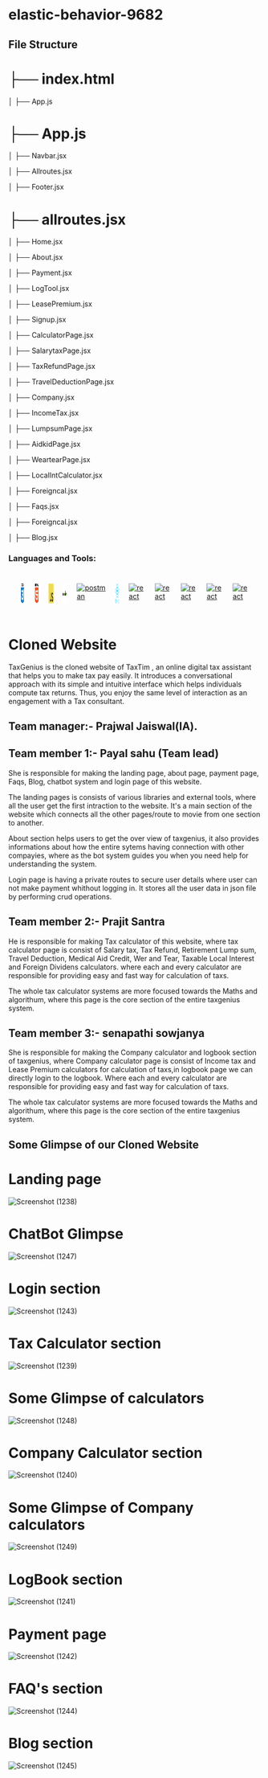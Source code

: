 # elastic-behavior-9682


## File Structure


├── index.html
===

│   ├── App.js



├── App.js
===

│   ├── Navbar.jsx

│   ├── Allroutes.jsx

│   ├── Footer.jsx



├── allroutes.jsx
===

│   ├── Home.jsx

│   ├── About.jsx

│   ├── Payment.jsx

│   ├── LogTool.jsx

│   ├── LeasePremium.jsx

│   ├── Signup.jsx

│   ├── CalculatorPage.jsx

│   ├── SalarytaxPage.jsx

│   ├── TaxRefundPage.jsx

│   ├── TravelDeductionPage.jsx

│   ├── Company.jsx

│   ├── IncomeTax.jsx

│   ├── LumpsumPage.jsx

│   ├── AidkidPage.jsx

│   ├── WeartearPage.jsx

│   ├── LocalIntCalculator.jsx

│   ├── Foreigncal.jsx

│   ├── Faqs.jsx

│   ├── Foreigncal.jsx

│   ├── Blog.jsx


<h3 align="left">Languages and Tools:</h3>
<p align="left" style=' width:"90%"; margin: auto; padding: 23px; display: flex; gap: 18px;'> <a href="https://www.w3schools.com/css/" target="_blank" rel="noreferrer"> <img src="https://raw.githubusercontent.com/devicons/devicon/master/icons/css3/css3-original-wordmark.svg" alt="css3" width="40" height="40"/> </a>  <a href="https://www.w3.org/html/" target="_blank" rel="noreferrer"> <img src="https://raw.githubusercontent.com/devicons/devicon/master/icons/html5/html5-original-wordmark.svg" alt="html5" width="40" height="40"/> </a> <a href="https://developer.mozilla.org/en-US/docs/Web/JavaScript" target="_blank" rel="noreferrer"> <img src="https://raw.githubusercontent.com/devicons/devicon/master/icons/javascript/javascript-original.svg" alt="javascript" width="40" height="40"/> </a> <a href="https://nodejs.org" target="_blank" rel="noreferrer"> <img src="https://raw.githubusercontent.com/devicons/devicon/master/icons/nodejs/nodejs-original-wordmark.svg" alt="nodejs" width="40" height="40"/> </a> <a href="https://postman.com" target="_blank" rel="noreferrer"> <img src="https://www.vectorlogo.zone/logos/getpostman/getpostman-icon.svg" alt="postman" width="40" height="40"/> </a> <a href="https://reactjs.org/" target="_blank" rel="noreferrer"> <img src="https://raw.githubusercontent.com/devicons/devicon/master/icons/react/react-original-wordmark.svg" alt="react" width="40" height="40"/> </a> <a href="https://chakra-ui.com/" target="_blank" rel="noreferrer"> <img src="https://image.pngaaa.com/704/7959704-middle.png" alt="react" width="50" height="40"/> </a> <a href="https://openbase.com/js/slick-slider/documentation" target="_blank" rel="noreferrer"> <img src="https://gymove.dexignzone.com/react/welcome/images/icons/44.png" alt="react" width="50" height="40"/> </a>  <a href="https://app.cyclic.sh/#/" target="_blank" rel="noreferrer"> <img src="https://th.bing.com/th/id/OIP.NCU8PydXbTaszgAQ2xGNHwAAAA?w=279&h=175&c=7&r=0&o=5&dpr=1.3&pid=1.7" alt="react" width="50" height="40"/> </a><a href="https://vercel.com/" target="_blank" rel="noreferrer"> <img src="https://th.bing.com/th/id/OIP.ypz_d6GL7n2nXfQnbw_ARAHaFj?w=195&h=180&c=7&r=0&o=5&dpr=1.3&pid=1.7" alt="react" width="50" height="40"/> </a>
<a href="https://redux.js.org/" target="_blank" rel="noreferrer"> <img src="https://th.bing.com/th/id/OIP.WcRnU2ERqYHZBKBQ0zXCvgHaGs?w=188&h=180&c=7&r=0&o=5&dpr=1.3&pid=1.7" alt="react" width="50" height="40"/> </a></p>



#  Cloned Website
TaxGenius is the cloned website of TaxTim , an online digital tax assistant that helps you to make tax pay easily.
It introduces a conversational approach with its simple and intuitive interface which helps individuals compute tax returns.
Thus, you enjoy the same level of interaction as an engagement with a Tax consultant.


## Team manager:- Prajwal Jaiswal(IA).


## Team member 1:- Payal sahu (Team lead)
She is responsible for making the landing page, about page, payment page, Faqs, Blog, chatbot system and login page of this website.

   The landing pages is consists of various libraries and external tools, where all the user get the first intraction to the website. It's a main section of the website which connects all the other pages/route to movie from one section to another.   

   About section helps users to get the over view of taxgenius, it also provides informations about how the entire sytems having connection with other compayies, where as the bot system guides you when you need help for understanding the system.
   
Login page is having a private routes to secure user details where user can not make payment whithout logging in. It stores all the user data in json file by performing crud operations.



## Team member 2:- Prajit Santra
He is responsible for making Tax calculator of this website, where tax calculator page is consist of Salary tax, Tax Refund, Retirement Lump sum, Travel Deduction, Medical Aid Credit, Wer and Tear, Taxable Local Interest and Foreign Dividens calculators. where each and every calculator are responsible for providing easy and fast  way for calculation of taxs.

The whole tax calculator systems are more focused towards the Maths and algorithum, where this page is the core section of the entire taxgenius system.


## Team member 3:- senapathi sowjanya
She is responsible for making the Company calculator and logbook section of taxgenius, where Company calculator page is consist of Income tax and Lease Premium calculators for calculation of taxs,in logbook page we can directly login to the logbook. Where each and every calculator are responsible for providing easy and fast  way for calculation of taxs.


The whole tax calculator systems are more focused towards the Maths and algorithum, where this page is the core section of the entire taxgenius system.



## Some Glimpse of our Cloned Website


# Landing page
![Screenshot (1238)](https://user-images.githubusercontent.com/115584065/236942350-19b18640-92db-4deb-98c4-21e0feece481.png)


# ChatBot Glimpse
![Screenshot (1247)](https://user-images.githubusercontent.com/115584065/236942818-2321a1b8-036e-4b80-85bc-d0b74b9347aa.png)


# Login section
![Screenshot (1243)](https://user-images.githubusercontent.com/115584065/236944677-9056834a-022d-44fe-bdee-8d93d258b0ba.png)


# Tax Calculator section
![Screenshot (1239)](https://user-images.githubusercontent.com/115584065/236943047-72149033-072c-4dfa-9ccf-80b0fcaa39bd.png)


# Some Glimpse of calculators
![Screenshot (1248)](https://user-images.githubusercontent.com/115584065/236943897-12137764-fd6e-4272-9394-26893aab97e5.png)


# Company Calculator section
![Screenshot (1240)](https://user-images.githubusercontent.com/115584065/236943518-c3bf920b-d08d-4e61-8e6f-1c1eceb39eae.png)


# Some Glimpse of Company calculators
![Screenshot (1249)](https://user-images.githubusercontent.com/115584065/236943960-a554b4a0-fb8d-419f-b6b3-16a433d2522b.png)


# LogBook section
![Screenshot (1241)](https://user-images.githubusercontent.com/115584065/236944147-fa84d822-b649-473a-8262-011dfbd01f74.png)


# Payment page
![Screenshot (1242)](https://user-images.githubusercontent.com/115584065/236944373-2cbbbebe-7794-48e4-a9fc-48db494a4808.png)


# FAQ's section
![Screenshot (1244)](https://user-images.githubusercontent.com/115584065/236944915-de13098a-eb4f-4554-a1c1-359518d0add1.png)


# Blog section
![Screenshot (1245)](https://user-images.githubusercontent.com/115584065/236945021-f33bc1db-547c-452c-818a-e4ba900febec.png)

